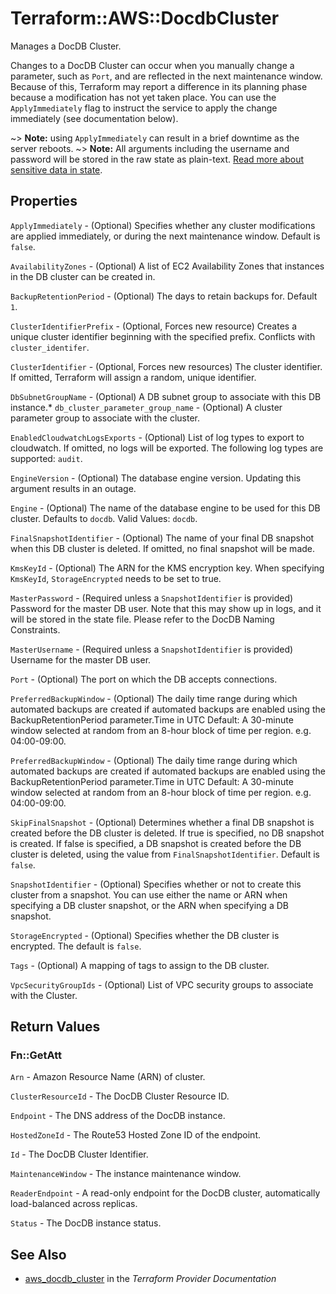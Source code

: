 # Terraform::AWS::DocdbCluster

Manages a DocDB Cluster.

Changes to a DocDB Cluster can occur when you manually change a
parameter, such as `Port`, and are reflected in the next maintenance
window. Because of this, Terraform may report a difference in its planning
phase because a modification has not yet taken place. You can use the
`ApplyImmediately` flag to instruct the service to apply the change immediately
(see documentation below).

~> **Note:** using `ApplyImmediately` can result in a brief downtime as the server reboots.
~> **Note:** All arguments including the username and password will be stored in the raw state as plain-text.
[Read more about sensitive data in state](/docs/state/sensitive-data.html).

## Properties

`ApplyImmediately` - (Optional) Specifies whether any cluster modifications
are applied immediately, or during the next maintenance window. Default is
`false`.

`AvailabilityZones` - (Optional) A list of EC2 Availability Zones that
instances in the DB cluster can be created in.

`BackupRetentionPeriod` - (Optional) The days to retain backups for. Default `1`.

`ClusterIdentifierPrefix` - (Optional, Forces new resource) Creates a unique cluster identifier beginning with the specified prefix. Conflicts with `cluster_identifer`.

`ClusterIdentifier` - (Optional, Forces new resources) The cluster identifier. If omitted, Terraform will assign a random, unique identifier.

`DbSubnetGroupName` - (Optional) A DB subnet group to associate with this DB instance.* `db_cluster_parameter_group_name` - (Optional) A cluster parameter group to associate with the cluster.

`EnabledCloudwatchLogsExports` - (Optional) List of log types to export to cloudwatch. If omitted, no logs will be exported.
The following log types are supported: `audit`.

`EngineVersion` - (Optional) The database engine version. Updating this argument results in an outage.

`Engine` - (Optional) The name of the database engine to be used for this DB cluster. Defaults to `docdb`. Valid Values: `docdb`.

`FinalSnapshotIdentifier` - (Optional) The name of your final DB snapshot
when this DB cluster is deleted. If omitted, no final snapshot will be
made.

`KmsKeyId` - (Optional) The ARN for the KMS encryption key. When specifying `KmsKeyId`, `StorageEncrypted` needs to be set to true.

`MasterPassword` - (Required unless a `SnapshotIdentifier` is provided) Password for the master DB user. Note that this may
show up in logs, and it will be stored in the state file. Please refer to the DocDB Naming Constraints.

`MasterUsername` - (Required unless a `SnapshotIdentifier` is provided) Username for the master DB user.

`Port` - (Optional) The port on which the DB accepts connections.

`PreferredBackupWindow` - (Optional) The daily time range during which automated backups are created if automated backups are enabled using the BackupRetentionPeriod parameter.Time in UTC Default: A 30-minute window selected at random from an 8-hour block of time per region. e.g. 04:00-09:00.

`PreferredBackupWindow` - (Optional) The daily time range during which automated backups are created if automated backups are enabled using the BackupRetentionPeriod parameter.Time in UTC
Default: A 30-minute window selected at random from an 8-hour block of time per region. e.g. 04:00-09:00.

`SkipFinalSnapshot` - (Optional) Determines whether a final DB snapshot is created before the DB cluster is deleted. If true is specified, no DB snapshot is created. If false is specified, a DB snapshot is created before the DB cluster is deleted, using the value from `FinalSnapshotIdentifier`. Default is `false`.

`SnapshotIdentifier` - (Optional) Specifies whether or not to create this cluster from a snapshot. You can use either the name or ARN when specifying a DB cluster snapshot, or the ARN when specifying a DB snapshot.

`StorageEncrypted` - (Optional) Specifies whether the DB cluster is encrypted. The default is `false`.

`Tags` - (Optional) A mapping of tags to assign to the DB cluster.

`VpcSecurityGroupIds` - (Optional) List of VPC security groups to associate
with the Cluster.


## Return Values

### Fn::GetAtt

`Arn` - Amazon Resource Name (ARN) of cluster.

`ClusterResourceId` - The DocDB Cluster Resource ID.

`Endpoint` - The DNS address of the DocDB instance.

`HostedZoneId` - The Route53 Hosted Zone ID of the endpoint.

`Id` - The DocDB Cluster Identifier.

`MaintenanceWindow` - The instance maintenance window.

`ReaderEndpoint` - A read-only endpoint for the DocDB cluster, automatically load-balanced across replicas.

`Status` - The DocDB instance status.

## See Also

* [aws_docdb_cluster](https://www.terraform.io/docs/providers/aws/r/docdb_cluster.html) in the _Terraform Provider Documentation_